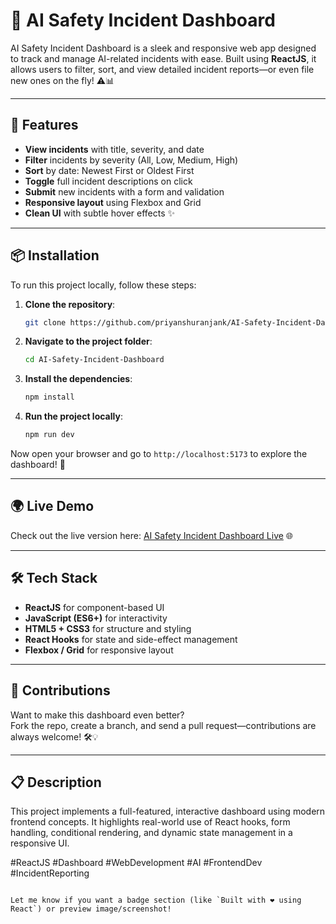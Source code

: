 # 🧠 AI Safety Incident Dashboard

AI Safety Incident Dashboard is a sleek and responsive web app designed to track and manage AI-related incidents with ease. Built using **ReactJS**, it allows users to filter, sort, and view detailed incident reports—or even file new ones on the fly! ⚠️📊

---

## 🚀 Features

- **View incidents** with title, severity, and date
- **Filter** incidents by severity (All, Low, Medium, High)
- **Sort** by date: Newest First or Oldest First
- **Toggle** full incident descriptions on click
- **Submit** new incidents with a form and validation
- **Responsive layout** using Flexbox and Grid
- **Clean UI** with subtle hover effects ✨

---

## 📦 Installation

To run this project locally, follow these steps:

1. **Clone the repository**:
   ```bash
   git clone https://github.com/priyanshuranjank/AI-Safety-Incident-Dashboard.git
   ```

2. **Navigate to the project folder**:
   ```bash
   cd AI-Safety-Incident-Dashboard 
   ```

3. **Install the dependencies**:
   ```bash
   npm install
   ```

4. **Run the project locally**:
   ```bash
   npm run dev
   ```

Now open your browser and go to `http://localhost:5173` to explore the dashboard! 🧭

---

## 🌍 Live Demo

Check out the live version here: [AI Safety Incident Dashboard Live](https://ai-safety-incident-dashboard-lemon.vercel.app/) 🌐

---

## 🛠️ Tech Stack

- **ReactJS** for component-based UI
- **JavaScript (ES6+)** for interactivity
- **HTML5 + CSS3** for structure and styling
- **React Hooks** for state and side-effect management
- **Flexbox / Grid** for responsive layout

---

## 🤝 Contributions

Want to make this dashboard even better?  
Fork the repo, create a branch, and send a pull request—contributions are always welcome! 🛠️💡

---

## 📋 Description

This project implements a full-featured, interactive dashboard using modern frontend concepts. It highlights real-world use of React hooks, form handling, conditional rendering, and dynamic state management in a responsive UI.

#ReactJS #Dashboard #WebDevelopment #AI #FrontendDev #IncidentReporting
```

Let me know if you want a badge section (like `Built with ❤️ using React`) or preview image/screenshot!
